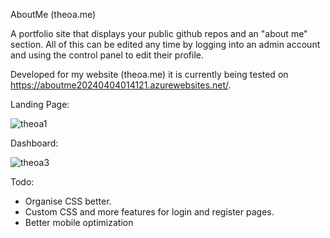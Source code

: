 AboutMe (theoa.me)

A portfolio site that displays your public github repos and an "about me" section. All of this can be edited any time by logging into an admin account and using the control panel to edit their profile.

Developed for my website (theoa.me) it is currently being tested on https://aboutme20240404014121.azurewebsites.net/.


Landing Page:

![theoa1](https://github.com/theoarnold/AboutMe/assets/15271435/8d439e7f-edc1-4bc9-a116-ebc16ce8e31a)

Dashboard:

![theoa3](https://github.com/theoarnold/AboutMe/assets/15271435/005a69c5-0ce7-499a-9203-b5bcef7e723d)

Todo:
- Organise CSS better.
- Custom CSS and more features for login and register pages.
- Better mobile optimization
